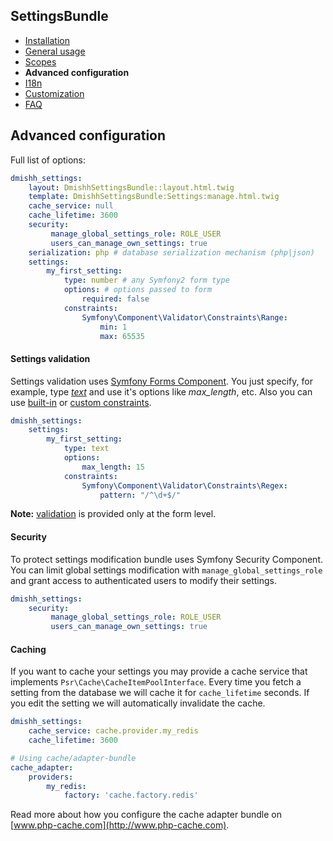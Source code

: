 ## SettingsBundle

* [Installation](installation.md)
* [General usage](general-usage.md)
* [Scopes](scopes.md)
* **Advanced configuration**
* [I18n](i18n.md)
* [Customization](customization.md)
* [FAQ](faq.md)

## Advanced configuration

Full list of options:

```yaml
dmishh_settings:
    layout: DmishhSettingsBundle::layout.html.twig
    template: DmishhSettingsBundle:Settings:manage.html.twig
    cache_service: null
    cache_lifetime: 3600
    security:
         manage_global_settings_role: ROLE_USER
         users_can_manage_own_settings: true
    serialization: php # database serialization mechanism (php|json)
    settings:
        my_first_setting:
            type: number # any Symfony2 form type
            options: # options passed to form
                required: false
            constraints:
                Symfony\Component\Validator\Constraints\Range:
                    min: 1
                    max: 65535
```


#### Settings validation

Settings validation uses [Symfony Forms Component](http://symfony.com/doc/current/book/forms.html#built-in-field-types).
You just specify, for example, type *[text](http://symfony.com/doc/current/reference/forms/types/text.html)* and use it's options like *max_length*, etc.
Also you can use [built-in](http://symfony.com/doc/current/reference/constraints.html) or [custom constraints](http://symfony.com/doc/current/cookbook/validation/custom_constraint.html).

```yaml
dmishh_settings:
    settings:
        my_first_setting:
            type: text
            options:
                max_length: 15
            constraints:
                Symfony\Component\Validator\Constraints\Regex:
                    pattern: "/^\d+$/"
```

__Note:__ [validation](#validation) is provided only at the form level.

#### Security

To protect settings modification bundle uses Symfony Security Component.
You can limit global settings modification with ```manage_global_settings_role``` and grant access to authenticated users to modify their settings.

```yaml
dmishh_settings:
    security:
         manage_global_settings_role: ROLE_USER
         users_can_manage_own_settings: true
```

#### Caching

If you want to cache your settings you may provide a cache service that implements `Psr\Cache\CacheItemPoolInterface`.
Every time you fetch a setting from the database we will cache it for `cache_lifetime` seconds. If you edit the
setting we will automatically invalidate the cache.

```yaml
dmishh_settings:
    cache_service: cache.provider.my_redis
    cache_lifetime: 3600

# Using cache/adapter-bundle
cache_adapter:
    providers:
        my_redis:
            factory: 'cache.factory.redis'
```

Read more about how you configure the cache adapter bundle on [www.php-cache.com](http://www.php-cache.com).